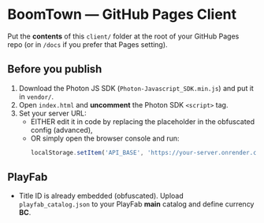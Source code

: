 # BoomTown — GitHub Pages Client

Put the **contents** of this `client/` folder at the root of your GitHub Pages repo (or in `/docs` if you prefer that Pages setting).

## Before you publish
1. Download the Photon JS SDK (`Photon-Javascript_SDK.min.js`) and put it in `vendor/`.
2. Open `index.html` and **uncomment** the Photon SDK `<script>` tag.
3. Set your server URL:
   - EITHER edit it in code by replacing the placeholder in the obfuscated config (advanced),
   - OR simply open the browser console and run:
     ```js
     localStorage.setItem('API_BASE', 'https://your-server.onrender.com');
     ```

## PlayFab
- Title ID is already embedded (obfuscated). Upload `playfab_catalog.json` to your PlayFab **main** catalog and define currency **BC**.
